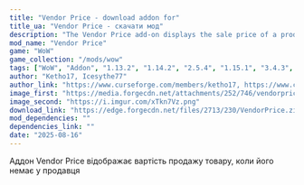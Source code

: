 ```yaml
---
title: "Vendor Price - download addon for"
title_ua: "Vendor Price - скачати мод"
description: "The Vendor Price add-on displays the sale price of a product when it is not available from the seller."
mod_name: "Vendor Price"
game: "WoW"
game_collection: "/mods/wow"
tags: ["WoW", "Addon", "1.13.2", "1.14.2", "2.5.4", "1.15.1", "3.4.3", "1.15.4", "4.4.0", "5.5.0", "1.15.7"]
author: "Ketho17, Icesythe77"
author_link: "https://www.curseforge.com/members/ketho17, https://www.curseforge.com/members/icesythe77"
image_first: "https://media.forgecdn.net/attachments/252/746/vendorprice.png"
image_second: "https://i.imgur.com/xTkn7Vz.png"
download_link: "https://edge.forgecdn.net/files/2713/230/VendorPrice.zip"
mod_dependencies: ""
dependencies_link: ""
date: "2025-08-16"
---
```


Аддон Vendor Price відображає вартість продажу товару, коли його немає у продавця